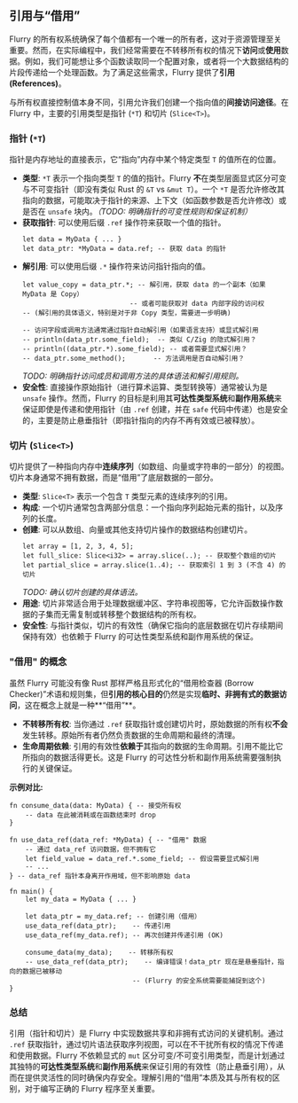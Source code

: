 ## 引用与“借用”

Flurry 的所有权系统确保了每个值都有一个唯一的所有者，这对于资源管理至关重要。然而，在实际编程中，我们经常需要在不转移所有权的情况下**访问**或**使用**数据。例如，我们可能想让多个函数读取同一个配置对象，或者将一个大数据结构的片段传递给一个处理函数。为了满足这些需求，Flurry 提供了**引用 (References)**。

与所有权直接控制值本身不同，引用允许我们创建一个指向值的**间接访问途径**。在 Flurry 中，主要的引用类型是指针 (`*T`) 和切片 (`Slice<T>`)。

### 指针 (`*T`)

指针是内存地址的直接表示，它“指向”内存中某个特定类型 `T` 的值所在的位置。

*   **类型**: `*T` 表示一个指向类型 `T` 的值的指针。Flurry **不**在类型层面显式区分可变与不可变指针（即没有类似 Rust 的 `&T` vs `&mut T`）。一个 `*T` 是否允许修改其指向的数据，可能取决于指针的来源、上下文（如函数参数是否允许修改）或是否在 `unsafe` 块内。*（TODO: 明确指针的可变性规则和保证机制）*
*   **获取指针**: 可以使用后缀 `.ref` 操作符来获取一个值的指针。
    ```flurry
    let data = MyData { ... }
    let data_ptr: *MyData = data.ref; -- 获取 data 的指针
    ```
*   **解引用**: 可以使用后缀 `.*` 操作符来访问指针指向的值。
    ```flurry
    let value_copy = data_ptr.*; -- 解引用，获取 data 的一个副本（如果 MyData 是 Copy）
                               -- 或者可能获取对 data 内部字段的访问权
    -- (解引用的具体语义，特别是对于非 Copy 类型，需要进一步明确)

    -- 访问字段或调用方法通常通过指针自动解引用（如果语言支持）或显式解引用
    -- println(data_ptr.some_field);  -- 类似 C/Zig 的隐式解引用？
    -- println((data_ptr.*).some_field); -- 或者需要显式解引用？
    -- data_ptr.some_method();       -- 方法调用是否自动解引用？
    ```
    *TODO: 明确指针访问成员和调用方法的具体语法和解引用规则。*
*   **安全性**: 直接操作原始指针（进行算术运算、类型转换等）通常被认为是 `unsafe` 操作。然而，Flurry 的目标是利用其**可达性类型系统**和**副作用系统**来保证即使是传递和使用指针（由 `.ref` 创建，并在 `safe` 代码中传递）也是安全的，主要是防止悬垂指针（即指针指向的内存不再有效或已被释放）。

### 切片 (`Slice<T>`)

切片提供了一种指向内存中**连续序列**（如数组、向量或字符串的一部分）的视图。切片本身通常不拥有数据，而是“借用”了底层数据的一部分。

*   **类型**: `Slice<T>` 表示一个包含 `T` 类型元素的连续序列的引用。
*   **构成**: 一个切片通常包含两部分信息：一个指向序列起始元素的指针，以及序列的长度。
*   **创建**: 可以从数组、向量或其他支持切片操作的数据结构创建切片。
    ```flurry
    let array = [1, 2, 3, 4, 5];
    let full_slice: Slice<i32> = array.slice(..); -- 获取整个数组的切片
    let partial_slice = array.slice(1..4); -- 获取索引 1 到 3 (不含 4) 的切片
    ```
    *TODO: 确认切片创建的具体语法。*
*   **用途**: 切片非常适合用于处理数据缓冲区、字符串视图等，它允许函数操作数据的子集而无需复制或转移整个数据结构的所有权。
*   **安全性**: 与指针类似，切片的有效性（确保它指向的底层数据在切片存续期间保持有效）也依赖于 Flurry 的可达性类型系统和副作用系统的保证。

### "借用" 的概念

虽然 Flurry 可能没有像 Rust 那样严格且形式化的“借用检查器 (Borrow Checker)”术语和规则集，但**引用的核心目的**仍然是实现**临时、非拥有式的数据访问**，这在概念上就是一种**“借用”**。

*   **不转移所有权**: 当你通过 `.ref` 获取指针或创建切片时，原始数据的所有权**不会**发生转移。原始所有者仍然负责数据的生命周期和最终的清理。
*   **生命周期依赖**: 引用的有效性**依赖于**其指向的数据的生命周期。引用不能比它所指向的数据活得更长。这是 Flurry 的可达性分析和副作用系统需要强制执行的关键保证。

**示例对比:**

```flurry
fn consume_data(data: MyData) { -- 接受所有权
    -- data 在此被消耗或在函数结束时 drop
}

fn use_data_ref(data_ref: *MyData) { -- "借用" 数据
    -- 通过 data_ref 访问数据，但不拥有它
    let field_value = data_ref.*.some_field; -- 假设需要显式解引用
    -- ...
} -- data_ref 指针本身离开作用域，但不影响原始 data

fn main() {
    let my_data = MyData { ... }

    let data_ptr = my_data.ref; -- 创建引用（借用）
    use_data_ref(data_ptr);    -- 传递引用
    use_data_ref(my_data.ref); -- 再次创建并传递引用 (OK)

    consume_data(my_data);    -- 转移所有权
    -- use_data_ref(data_ptr);    -- 编译错误！data_ptr 现在是悬垂指针，指向的数据已被移动
                               -- (Flurry 的安全系统需要能捕捉到这个)
}
```

### 总结

引用（指针和切片）是 Flurry 中实现数据共享和非拥有式访问的关键机制。通过 `.ref` 获取指针，通过切片语法获取序列视图，可以在不干扰所有权的情况下传递和使用数据。Flurry 不依赖显式的 `mut` 区分可变/不可变引用类型，而是计划通过其独特的**可达性类型系统**和**副作用系统**来保证引用的有效性（防止悬垂引用），从而在提供灵活性的同时确保内存安全。理解引用的“借用”本质及其与所有权的区别，对于编写正确的 Flurry 程序至关重要。